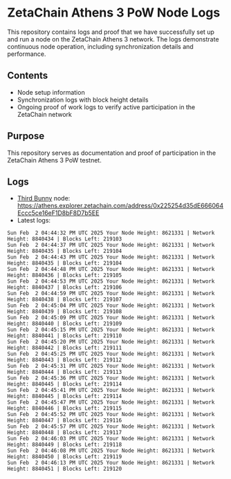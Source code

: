 # ZetaChain Athens 3 PoW Node Logs
This repository contains logs and proof that we have successfully set up and run a node on the ZetaChain Athens 3 network. The logs demonstrate continuous node operation, including synchronization details and performance.

## Contents
- Node setup information
- Synchronization logs with block height details
- Ongoing proof of work logs to verify active participation in the ZetaChain network

## Purpose
This repository serves as documentation and proof of participation in the ZetaChain Athens 3 PoW testnet.

## Logs

- [Third Bunny](https://thirdbunny.xyz/) node: https://athens.explorer.zetachain.com/address/0x225254d35dE666064Eccc5ce16eF1D8bF8D7b5EE
- Latest logs:
```
Sun Feb  2 04:44:32 PM UTC 2025 Your Node Height: 8621331 | Network Height: 8840434 | Blocks Left: 219103
Sun Feb  2 04:44:37 PM UTC 2025 Your Node Height: 8621331 | Network Height: 8840435 | Blocks Left: 219104
Sun Feb  2 04:44:43 PM UTC 2025 Your Node Height: 8621331 | Network Height: 8840435 | Blocks Left: 219104
Sun Feb  2 04:44:48 PM UTC 2025 Your Node Height: 8621331 | Network Height: 8840436 | Blocks Left: 219105
Sun Feb  2 04:44:53 PM UTC 2025 Your Node Height: 8621331 | Network Height: 8840437 | Blocks Left: 219106
Sun Feb  2 04:44:59 PM UTC 2025 Your Node Height: 8621331 | Network Height: 8840438 | Blocks Left: 219107
Sun Feb  2 04:45:04 PM UTC 2025 Your Node Height: 8621331 | Network Height: 8840439 | Blocks Left: 219108
Sun Feb  2 04:45:09 PM UTC 2025 Your Node Height: 8621331 | Network Height: 8840440 | Blocks Left: 219109
Sun Feb  2 04:45:15 PM UTC 2025 Your Node Height: 8621331 | Network Height: 8840441 | Blocks Left: 219110
Sun Feb  2 04:45:20 PM UTC 2025 Your Node Height: 8621331 | Network Height: 8840442 | Blocks Left: 219111
Sun Feb  2 04:45:25 PM UTC 2025 Your Node Height: 8621331 | Network Height: 8840443 | Blocks Left: 219112
Sun Feb  2 04:45:31 PM UTC 2025 Your Node Height: 8621331 | Network Height: 8840444 | Blocks Left: 219113
Sun Feb  2 04:45:36 PM UTC 2025 Your Node Height: 8621331 | Network Height: 8840445 | Blocks Left: 219114
Sun Feb  2 04:45:41 PM UTC 2025 Your Node Height: 8621331 | Network Height: 8840445 | Blocks Left: 219114
Sun Feb  2 04:45:47 PM UTC 2025 Your Node Height: 8621331 | Network Height: 8840446 | Blocks Left: 219115
Sun Feb  2 04:45:52 PM UTC 2025 Your Node Height: 8621331 | Network Height: 8840447 | Blocks Left: 219116
Sun Feb  2 04:45:57 PM UTC 2025 Your Node Height: 8621331 | Network Height: 8840448 | Blocks Left: 219117
Sun Feb  2 04:46:03 PM UTC 2025 Your Node Height: 8621331 | Network Height: 8840449 | Blocks Left: 219118
Sun Feb  2 04:46:08 PM UTC 2025 Your Node Height: 8621331 | Network Height: 8840450 | Blocks Left: 219119
Sun Feb  2 04:46:13 PM UTC 2025 Your Node Height: 8621331 | Network Height: 8840451 | Blocks Left: 219120
```

